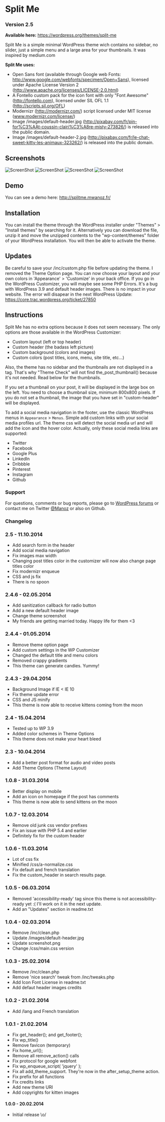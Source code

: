 Split Me
========

### Version 2.5

**Available here:** https://wordpress.org/themes/split-me

Split Me is a simple minimal WordPress theme wich contains no sidebar, no slider, just a simple menu and a large area for your thumbnails. It was inspired by medium.com

**Split Me uses:**
* Open Sans font (available through Google web Fonts: http://www.google.com/webfonts/specimen/Open+Sans), licensed under Apache License Version 2 (http://www.apache.org/licenses/LICENSE-2.0.html)
* A Fontello custom pack for the icon font with only "Font Awesome" (http://fontello.com), licensed under SIL OFL 1.1 (http://scripts.sil.org/OFL)
* Modernizr (http://modernizr.com/) script licensed under MIT license (www.modernizr.com/license/)
* Image /images/default-header.jpg (http://pixabay.com/fr/pin-for%C3%AAt-coussin-clairi%C3%A8re-misty-273826/) is released into the public domain.
* Image /images/default-header-2.jpg (http://pixabay.com/fr/le-chat-sweet-kitty-les-animaux-323262/) is released into the public domain.

## Screenshots

![ScreenShot](https://raw.githubusercontent.com/Manoz/split-me/master/screenshots/screen-1.png)
![ScreenShot](https://raw.githubusercontent.com/Manoz/split-me/master/screenshots/screen-2.png)
![ScreenShot](https://raw.githubusercontent.com/Manoz/split-me/master/screenshots/screen-5.png)
![ScreenShot](https://raw.githubusercontent.com/Manoz/split-me/master/screenshots/screen-6.png)

## Demo

You can see a demo here: http://splitme.mwanoz.fr/

## Installation

You can install the theme through the WordPress installer under "Themes" > "Install themes" by searching for it.
Alternatively you can download the file, unzip it and move the unzipped contents to the "wp-content/themes" folder
of your WordPress installation. You will then be able to activate the theme.

## Updates

Be careful to save your /inc/custom.php file before updating the theme.
I removed the Theme Option page. You can now choose your layout and your own colors in 'Appearance' > 'Customize' in your back office.
If you go in the WordPress Customizer, you will maybe see some PHP Errors. It's a bug with WordPress 3.9 and default header images. There is no impact in your website. The error will disapear in the next WordPress Update: https://core.trac.wordpress.org/ticket/27850

## Instructions

Split Me has no extra options because it does not seem necessary.
The only options are those available in the WordPress Customizer:
* Custom layout (left or top header)
* Custom header (the badass left picture)
* Custom background (colors and images)
* Custom colors (post titles, icons, menu, site title, etc...)

Also, the theme has no sidebar and the thumbnails are not displayed in a <img> tag. That's why "Theme Check" will not find the_post_thumbnail() because it's not needed. Read below for the thumbnails.

If you set a thumbnail on your post, it will be displayed in the large box on the left. You need to choose a thumbnail size, minimum 800x800 pixels.
If you do not set a thumbnail, the image that you have set in "custom-header" will be displayed.

To add a social media navigation in the footer, use the classic WordPress menus in `Appearance` > `Menus`.
Simple add custom links with your social media profiles url. The theme css will detect the social media url and will add the icon and the hover color.
Actually, only these social media links are supported:
* Twitter
* Facebook
* Google Plus
* LinkedIn
* Dribbble
* Pinterest
* Instagram
* Github

### Support

For questions, comments or bug reports, please go to [WordPress forums](http://wordpress.org/support/theme/split-me) or contact me on Twitter [@Manoz](http://www.twitter.com/Manoz) or also on Github.

### Changelog

### 2.5 - 11.10.2014
* Add search form in the header
* Add social media navigation
* Fix images max width
* Changing post titles color in the customizer will now also change page titles color
* Fix modernizr enqueue
* CSS and js fix
* There is no spoon

### 2.4.6 - 02.05.2014
* Add sanitization callback for radio button
* Add a new default header image
* Change theme screenshot
* My friends are getting married today. Happy life for them <3

### 2.4.4 - 01.05.2014
* Remove theme option page
* Add custom settings in the WP Customizer
* Changed the default title and menu colors
* Removed crappy gradients
* This theme can generate candies. Yummy!

### 2.4.3 - 29.04.2014
* Background Image if IE < IE 10
* Fix theme update error
* CSS and JS minify
* This theme is now able to receive kittens coming from the moon

### 2.4 - 15.04.2014
* Tested up to WP 3.9
* Added color schemes in Theme Options
* This theme does not make your heart bleed

### 2.3 - 10.04.2014
* Add a better post format for audio and video posts
* Add Theme Options (Theme Layout)

### 1.0.8 - 31.03.2014
* Better display on mobile
* Add an icon on homepage if the post has comments
* This theme is now able to send kittens on the moon

### 1.0.7 - 12.03.2014
* Remove old junk css vendor prefixes
* Fix an issue with PHP 5.4 and earlier
* Definitely fix for the custom header

### 1.0.6 - 11.03.2014
* Lot of css fix
* Minified /css/a-normalize.css
* Fix default and french translation
* Fix the custom_header in search results page.

### 1.0.5 - 06.03.2014
* Removed 'accessibility-ready' tag since this theme is not accessibility-ready yet :( I'll work on it in the next update.
* Add an "Updates" section in readme.txt

### 1.0.4 - 02.03.2014
* Remove /inc/clean.php
* Update /images/default-header.jpg
* Update screenshot.png
* Change /css/main.css version

### 1.0.3 - 25.02.2014
* Remove /inc/clean.php
* Remove 'nice search' tweak from /inc/tweaks.php
* Add Icon Font License in readme.txt
* Add defaut header images credits

### 1.0.2 - 21.02.2014
* Add /lang and French translation

### 1.0.1 - 21.02.2014
* Fix get_header(); and get_footer();
* Fix wp_title()
* Remove favicon (temporary)
* Fix home_url();
* Remove all remove_action() calls
* Fix protocol for google webfont
* Fix wp_enqueue_script( 'jquery' );
* Fix all add_theme_support. They're now in the after_setup_theme action.
* Fix prefix for all functions
* Fix credits links
* Add new theme URI
* Add copyrights for kitten images

#### 1.0.0 - 20.02.2014
* Initial release \o/
